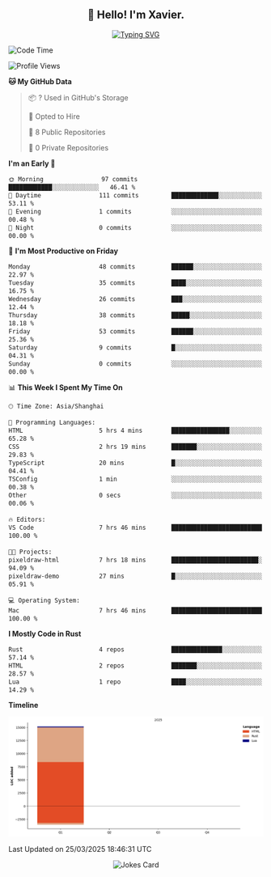 <h2 align="center">👋 Hello! I'm Xavier.</h2>

<!-- typing svg starts -->
<div align="center">
 <a href="https://git.io/typing-svg"><img src="https://readme-typing-svg.demolab.com?font=Fira+Code&size=16&pause=1000&color=FFFFFFF0&width=435&lines=Fear+is+temporary.+Regret+is+forever." alt="Typing SVG" /></a>
</div>
<!-- typing svg ends -->

<!--START_SECTION:waka-->
![Code Time](http://img.shields.io/badge/Code%20Time-270%20hrs%2018%20mins-blue)

![Profile Views](http://img.shields.io/badge/Profile%20Views-0-blue)

**🐱 My GitHub Data** 

> 📦 ? Used in GitHub's Storage 
 > 
> 💼 Opted to Hire
 > 
> 📜 8 Public Repositories 
 > 
> 🔑 0 Private Repositories 
 > 
**I'm an Early 🐤** 

```text
🌞 Morning                97 commits          ████████████░░░░░░░░░░░░░   46.41 % 
🌆 Daytime                111 commits         █████████████░░░░░░░░░░░░   53.11 % 
🌃 Evening                1 commits           ░░░░░░░░░░░░░░░░░░░░░░░░░   00.48 % 
🌙 Night                  0 commits           ░░░░░░░░░░░░░░░░░░░░░░░░░   00.00 % 
```
📅 **I'm Most Productive on Friday** 

```text
Monday                   48 commits          ██████░░░░░░░░░░░░░░░░░░░   22.97 % 
Tuesday                  35 commits          ████░░░░░░░░░░░░░░░░░░░░░   16.75 % 
Wednesday                26 commits          ███░░░░░░░░░░░░░░░░░░░░░░   12.44 % 
Thursday                 38 commits          █████░░░░░░░░░░░░░░░░░░░░   18.18 % 
Friday                   53 commits          ██████░░░░░░░░░░░░░░░░░░░   25.36 % 
Saturday                 9 commits           █░░░░░░░░░░░░░░░░░░░░░░░░   04.31 % 
Sunday                   0 commits           ░░░░░░░░░░░░░░░░░░░░░░░░░   00.00 % 
```


📊 **This Week I Spent My Time On** 

```text
🕑︎ Time Zone: Asia/Shanghai

💬 Programming Languages: 
HTML                     5 hrs 4 mins        ████████████████░░░░░░░░░   65.28 % 
CSS                      2 hrs 19 mins       ███████░░░░░░░░░░░░░░░░░░   29.83 % 
TypeScript               20 mins             █░░░░░░░░░░░░░░░░░░░░░░░░   04.41 % 
TSConfig                 1 min               ░░░░░░░░░░░░░░░░░░░░░░░░░   00.38 % 
Other                    0 secs              ░░░░░░░░░░░░░░░░░░░░░░░░░   00.06 % 

🔥 Editors: 
VS Code                  7 hrs 46 mins       █████████████████████████   100.00 % 

🐱‍💻 Projects: 
pixeldraw-html           7 hrs 18 mins       ████████████████████████░   94.09 % 
pixeldraw-demo           27 mins             █░░░░░░░░░░░░░░░░░░░░░░░░   05.91 % 

💻 Operating System: 
Mac                      7 hrs 46 mins       █████████████████████████   100.00 % 
```

**I Mostly Code in Rust** 

```text
Rust                     4 repos             ██████████████░░░░░░░░░░░   57.14 % 
HTML                     2 repos             ███████░░░░░░░░░░░░░░░░░░   28.57 % 
Lua                      1 repo              ████░░░░░░░░░░░░░░░░░░░░░   14.29 % 
```



**Timeline**

![Lines of Code chart](https://raw.githubusercontent.com/xavier2code/xavier2code/main/assets/bar_graph.png)


 Last Updated on 25/03/2025 18:46:31 UTC
<!--END_SECTION:waka-->

<!-- jokes card -->
<div align="center">
 <img src="https://readme-jokes.vercel.app/api?hideBorder" alt="Jokes Card" />
</div>
